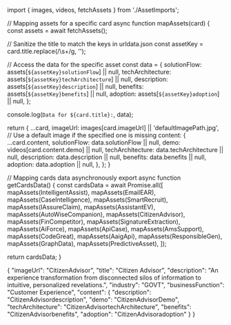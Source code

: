 import { images, videos, fetchAssets } from './AssetImports';

// Mapping assets for a specific card
async function mapAssets(card) {
  const assets = await fetchAssets();
  
  // Sanitize the title to match the keys in urldata.json
  const assetKey = card.title.replace(/\s+/g, '');

  // Access the data for the specific asset
  const data = {
    solutionFlow: assets[`${assetKey}solutionFlow`] || null,
    techArchitecture: assets[`${assetKey}techArchitecture`] || null,
    description: assets[`${assetKey}description`] || null,
    benefits: assets[`${assetKey}benefits`] || null,
    adoption: assets[`${assetKey}adoption`] || null,
  };
  
  console.log(`Data for ${card.title}:`, data);

  return {
    ...card,
    imageUrl: images[card.imageUrl] || 'defaultImagePath.jpg', // Use a default image if the specified one is missing
    content: {
      ...card.content,
      solutionFlow: data.solutionFlow || null,
      demo: videos[card.content.demo] || null,
      techArchitecture: data.techArchitecture || null,
      description: data.description || null,
      benefits: data.benefits || null,
      adoption: data.adoption || null,
    },
  };
}

// Mapping cards data asynchronously
export async function getCardsData() {
  const cardsData = await Promise.all([
    mapAssets(IntelligentAssist),
    mapAssets(EmailEAR),
    mapAssets(CaseIntelligence),
    mapAssets(SmartRecruit),
    mapAssets(IAssureClaim),
    mapAssets(AssistantEV),
    mapAssets(AutoWiseCompanion),
    mapAssets(CitizenAdvisor),
    mapAssets(FinCompetitor),
    mapAssets(SignatureExtraction),
    mapAssets(AiForce),
    mapAssets(ApiCase),
    mapAssets(AmsSupport),
    mapAssets(CodeGreat),
    mapAssets(AaigApi),
    mapAssets(ResponsibleGen),
    mapAssets(GraphData),
    mapAssets(PredictiveAsset),
  ]);

  return cardsData;
}




{
  "imageUrl": "CitizenAdvisor",
  "title": "Citizen Advisor",
  "description": "An experience transformation from disconnected silos of information to intuitive, personalized revelations.",
  "industry": "GOVT",
  "businessFunction": "Customer Experience",
  "content": {
    "description": "CitizenAdvisordescription",
    "demo": "CitizenAdvisorDemo",
    "techArchitecture": "CitizenAdvisortechArchitecture",
    "benefits": "CitizenAdvisorbenefits",
    "adoption": "CitizenAdvisoradoption"
  }
}
